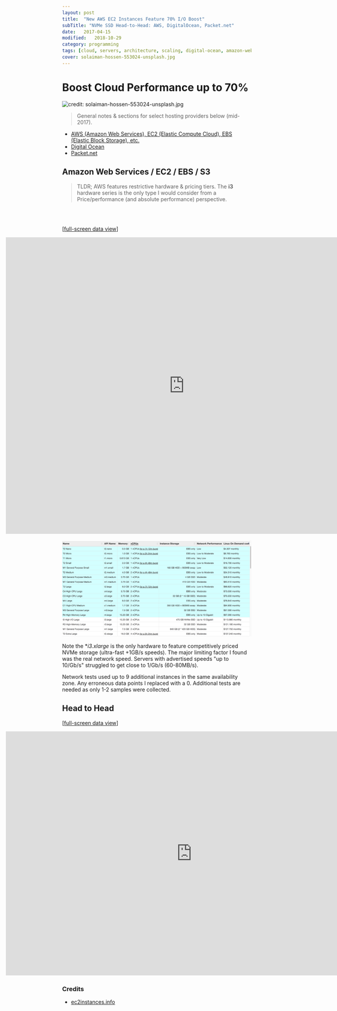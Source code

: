 ```yaml
---
layout: post
title:  "New AWS EC2 Instances Feature 70% I/O Boost"
subTitle: "NVMe SSD Head-to-Head: AWS, DigitalOcean, Packet.net"
date:   2017-04-15
modified:   2018-10-29
category: programming
tags: [cloud, servers, architecture, scaling, digital-ocean, amazon-web-services, google-cloud-engine, azure, packet.net, online.net, ovh.net]
cover: solaiman-hossen-553024-unsplash.jpg
---
```


# Boost Cloud Performance up to 70%

![credit: solaiman-hossen-553024-unsplash.jpg](solaiman-hossen-553024-unsplash.jpg)

> General notes & sections for select hosting providers below (mid-2017).

* [AWS (Amazon Web Services), EC2 (Elastic Compute Cloud), EBS (Elastic Block Storage),  etc.](#aws_tips)
* [Digital Ocean](#do_tips)
* [Packet.net](#packet_tips)


<a id='aws_tips'></a>
## Amazon Web Services / EC2 / EBS / S3

> TLDR; AWS features restrictive hardware & pricing tiers.
The **i3** hardware series is the only type I would consider from a Price/performance (and absolute performance) perspective.

<br />
<br />

\[[full-screen data view](https://docs.google.com/spreadsheets/d/1qQ62m1RFj73YScdS77Q9R2GpRqJOk7JHuTEOFDR4jJE/pubchart?oid=13370750&amp;format=interactive)\]
<iframe style="position: relative; left: -150px; height: 790px; width: 950px; min-width: 100%;" seamless frameborder="0" scrolling="no" src="https://docs.google.com/spreadsheets/d/1qQ62m1RFj73YScdS77Q9R2GpRqJOk7JHuTEOFDR4jJE/pubchart?oid=13370750&amp;format=interactive"></iframe>


![image](ec2-table-snapshot.png)

Note the **i3.*xlarge** is the only hardware to feature competitively priced NVMe storage (ultra-fast +1GB/s speeds). The major limiting factor I found was the real network speed. Servers with advertised speeds "up to 10/Gb/s" struggled to get close to 1/Gb/s (60-80MB/s).

Network tests used up to 9 additional instances in the same availability zone. Any erroneous data points I replaced with a 0. Additional tests are needed as only 1-2 samples were collected.




## Head to Head

\[[full-screen data view](https://docs.google.com/spreadsheets/d/1qQ62m1RFj73YScdS77Q9R2GpRqJOk7JHuTEOFDR4jJE/pubchart?oid=116848524&amp;format=interactive)\]
<iframe style="position: relative; left: -150px; height: 650px; width: 990px; min-width: 100%;" seamless frameborder="0" scrolling="no" src="https://docs.google.com/spreadsheets/d/1qQ62m1RFj73YScdS77Q9R2GpRqJOk7JHuTEOFDR4jJE/pubchart?oid=116848524&amp;format=interactive"></iframe>





### Credits

* [ec2instances.info](http://www.ec2instances.info/?region=us-west-2&cost_duration=monthly&selected=t2.nano,t2.micro,t1.micro,t2.small,m1.small,t2.medium,m3.medium,m1.medium,t2.large,c4.large,c3.large,m4.large,c1.medium,m3.large,r4.large,m4.xlarge,i3.xlarge,i3.2xlarge,i2.xlarge)



